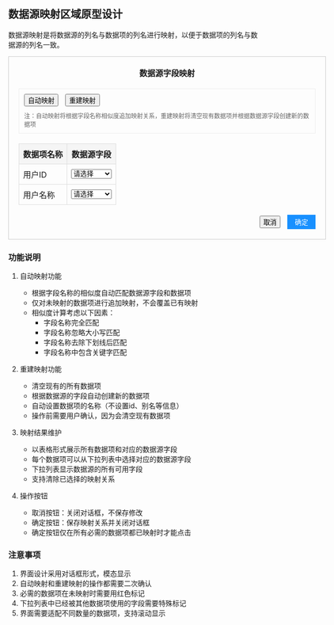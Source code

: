 ## 数据源映射区域原型设计

数据源映射是将数据源的列名与数据项的列名进行映射，以便于数据项的列名与数据源的列名一致。

<div style="border: 1px solid #ccc; padding: 20px; width: 600px;">
    <div style="text-align: center; font-size: 16px; font-weight: bold; margin-bottom: 20px;">
        数据源字段映射
    </div>
    <div style="border: 1px solid #eee; padding: 10px; margin-bottom: 20px;">
        <div style="margin-bottom: 10px;">
            <button style="margin-right: 10px;">自动映射</button>
            <button>重建映射</button>
        </div>
        <div style="color: #666; font-size: 12px;">
            注：自动映射将根据字段名称相似度追加映射关系，重建映射将清空现有数据项并根据数据源字段创建新的数据项
        </div>
    </div>
    <div style="margin-bottom: 20px;">
        <table style="width: 100%; border-collapse: collapse;">
            <thead>
                <tr style="background-color: #f5f5f5;">
                    <th style="padding: 8px; border: 1px solid #ddd;">数据项名称</th>
                    <th style="padding: 8px; border: 1px solid #ddd;">数据源字段</th>
                </tr>
            </thead>
            <tbody>
                <tr>
                    <td style="padding: 8px; border: 1px solid #ddd;">用户ID</td>
                    <td style="padding: 8px; border: 1px solid #ddd;">
                        <select style="width: 100%;">
                            <option value="">请选择</option>
                            <option value="id">id</option>
                            <option value="user_id">user_id</option>
                        </select>
                    </td>
                </tr>
                <tr>
                    <td style="padding: 8px; border: 1px solid #ddd;">用户名称</td>
                    <td style="padding: 8px; border: 1px solid #ddd;">
                        <select style="width: 100%;">
                            <option value="">请选择</option>
                            <option value="name">name</option>
                            <option value="username">username</option>
                        </select>
                    </td>
                </tr>
            </tbody>
        </table>
    </div>
    <div style="text-align: right;">
        <button style="margin-right: 10px;">取消</button>
        <button style="background-color: #1890ff; color: white; border: none; padding: 5px 15px;">确定</button>
    </div>
</div>

### 功能说明

1. 自动映射功能
   - 根据字段名称的相似度自动匹配数据源字段和数据项
   - 仅对未映射的数据项进行追加映射，不会覆盖已有映射
   - 相似度计算考虑以下因素：
     * 字段名称完全匹配
     * 字段名称忽略大小写匹配
     * 字段名称去除下划线后匹配
     * 字段名称中包含关键字匹配

2. 重建映射功能
   - 清空现有的所有数据项
   - 根据数据源的字段自动创建新的数据项
   - 自动设置数据项的名称（不设置id、别名等信息）
   - 操作前需要用户确认，因为会清空现有数据项

3. 映射结果维护
   - 以表格形式展示所有数据项和对应的数据源字段
   - 每个数据项可以从下拉列表中选择对应的数据源字段
   - 下拉列表显示数据源的所有可用字段
   - 支持清除已选择的映射关系

4. 操作按钮
   - 取消按钮：关闭对话框，不保存修改
   - 确定按钮：保存映射关系并关闭对话框
   - 确定按钮仅在所有必需的数据项都已映射时才能点击

### 注意事项

1. 界面设计采用对话框形式，模态显示
2. 自动映射和重建映射的操作都需要二次确认
3. 必需的数据项在未映射时需要用红色标记
4. 下拉列表中已经被其他数据项使用的字段需要特殊标记
5. 界面需要适配不同数量的数据项，支持滚动显示



